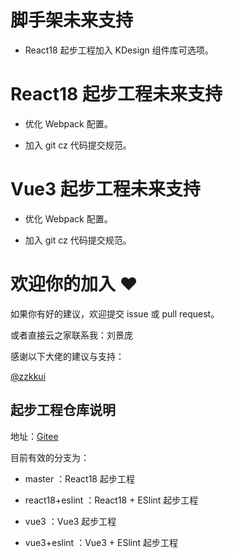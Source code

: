 # 脚手架未来支持

- React18 起步工程加入 KDesign 组件库可选项。

# React18 起步工程未来支持

- 优化 Webpack 配置。

- 加入 git cz 代码提交规范。

# Vue3 起步工程未来支持

- 优化 Webpack 配置。

- 加入 git cz 代码提交规范。

# 欢迎你的加入 ❤️

如果你有好的建议，欢迎提交 issue 或 pull request。

或者直接云之家联系我：刘景庞

感谢以下大佬的建议与支持：

[@zzkkui](https://gitee.com/Quintus-Peng)

## 起步工程仓库说明

地址：[Gitee](https://gitee.com/pangzong/kingdee-cosmic)

目前有效的分支为：

- master ：React18 起步工程

- react18+eslint ：React18 + ESlint 起步工程

- vue3 ：Vue3 起步工程

- vue3+eslint ：Vue3 + ESlint 起步工程
